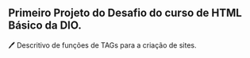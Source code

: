 ## Primeiro Projeto do Desafio do curso de HTML Básico da DIO.


🖊️ Descritivo de funções de TAGs para a criação de sites.
